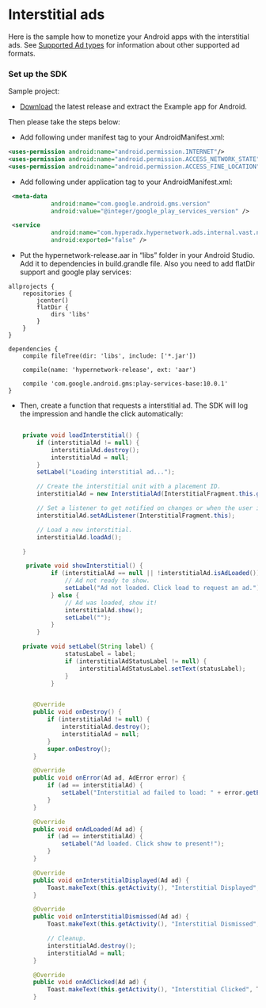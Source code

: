 # Interstitial ads

Here is the sample how to monetize your Android apps with the interstitial ads. See [Supported Ad types](https://github.com/hyperads/android-sdk#supported-ad-types) for information about other supported ad formats.

### Set up the SDK

Sample project:

* [Download](https://github.com/hyperads/android-sdk/releases) the latest release and extract the Example app for Android.

Then please take the steps below:

* Add following under manifest tag to your AndroidManifest.xml:

```xml
<uses-permission android:name="android.permission.INTERNET"/>
<uses-permission android:name="android.permission.ACCESS_NETWORK_STATE" />
<uses-permission android:name="android.permission.ACCESS_FINE_LOCATION" />
```

* Add following under application tag to your AndroidManifest.xml:

```xml
 <meta-data
            android:name="com.google.android.gms.version"
            android:value="@integer/google_play_services_version" />

 <service
            android:name="com.hyperadx.hypernetwork.ads.internal.vast.network.asynctask.VASTAsyncTask$Async"
            android:exported="false" />
```

* Put the hypernetwork-release.aar in “libs” folder in your Android Studio. Add it to dependencies in build.grandle file. Also you need to add flatDir support and google play services:

```groove
allprojects {
    repositories {
        jcenter()
        flatDir {
            dirs 'libs'
        }
    }
}

dependencies {
    compile fileTree(dir: 'libs', include: ['*.jar'])

    compile(name: 'hypernetwork-release', ext: 'aar')

    compile 'com.google.android.gms:play-services-base:10.0.1'
}
```

* Then, create a function that requests a interstitial ad. The SDK will log the impression and handle the click automatically:

```java

    private void loadInterstitial() {
        if (interstitialAd != null) {
            interstitialAd.destroy();
            interstitialAd = null;
        }
        setLabel("Loading interstitial ad...");

        // Create the interstitial unit with a placement ID.
        interstitialAd = new InterstitialAd(InterstitialFragment.this.getActivity(), "W93593Xw");

        // Set a listener to get notified on changes or when the user interact with the ad.
        interstitialAd.setAdListener(InterstitialFragment.this);

        // Load a new interstitial.
        interstitialAd.loadAd();

    }

     private void showInterstitial() {
            if (interstitialAd == null || !interstitialAd.isAdLoaded()) {
                // Ad not ready to show.
                setLabel("Ad not loaded. Click load to request an ad.");
            } else {
                // Ad was loaded, show it!
                interstitialAd.show();
                setLabel("");
            }
        }

    private void setLabel(String label) {
                statusLabel = label;
                if (interstitialAdStatusLabel != null) {
                    interstitialAdStatusLabel.setText(statusLabel);
                }
            }


       @Override
       public void onDestroy() {
           if (interstitialAd != null) {
               interstitialAd.destroy();
               interstitialAd = null;
           }
           super.onDestroy();
       }

       @Override
       public void onError(Ad ad, AdError error) {
           if (ad == interstitialAd) {
               setLabel("Interstitial ad failed to load: " + error.getErrorMessage());
           }
       }

       @Override
       public void onAdLoaded(Ad ad) {
           if (ad == interstitialAd) {
               setLabel("Ad loaded. Click show to present!");
           }
       }

       @Override
       public void onInterstitialDisplayed(Ad ad) {
           Toast.makeText(this.getActivity(), "Interstitial Displayed", Toast.LENGTH_SHORT).show();
       }

       @Override
       public void onInterstitialDismissed(Ad ad) {
           Toast.makeText(this.getActivity(), "Interstitial Dismissed", Toast.LENGTH_SHORT).show();

           // Cleanup.
           interstitialAd.destroy();
           interstitialAd = null;
       }

       @Override
       public void onAdClicked(Ad ad) {
           Toast.makeText(this.getActivity(), "Interstitial Clicked", Toast.LENGTH_SHORT).show();
       }

```
